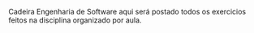 Cadeira Engenharia de Software
    aqui será postado todos os exercicios feitos na disciplina organizado por aula.